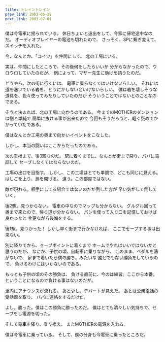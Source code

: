 ```yaml
---
title: トレイントレイン
prev_link: 2003-06-29
next_link: 2003-07-01
---
```

僕は今電車に揺られている。
休日ちょいと遠出をして、今家に帰宅途中なのだ。
オーディオプレイヤーの電池も切れたので、
さっそく、SPに繋ぎ変えて、スイッチを入れた。

今、なんとか、「コイツ」を仲間にして、
北の工場にいる。

実は、仲間にしたところで、その後何をしたらいいか
分からなかったので、ウロウロしていたのだが、
例によって、マザー先生に助けを請うたのだ。

どうやら、次の街に行くには、
電車に乗らなくてはいけないらしい。
それには道を塞いでいる岩を、どうにかしないといけないらしい。
僕は岩を壊しそうな道具を、色々使ってみたりしていたのだが
そういうことではないとのことなのである。

そうと決まれば、北の工場に向かうのである。
今までのMOTHERのダンジョンは割と単純で
簡単に抜ける事が出来たので
今回もそうだろうと、軽く舐めてかかっていたである。


僕はなんとか工場の奥まで向かいイベントをこなした。

しかし、本当の闘いはここからだったのである。

次の乗換まで、後3駅なのだ。
駅に着くまでに、なんとか街まで戻り、パパに電話して
セーブしなくてはならないのだ。

工場の出口を目指す。
しかし、この工場はとても単調で、どこも同じに見える。
はしごを上り、扉を開ける。
違う。この部屋ではない。

敵が現れる。相手にしてる場合ではないのだが倒した方が
早い気がして倒していく。

後2駅。見つからない。
電車の中なのでマップも分からない。
グルグル回って奥まで来たので、帰り道が分からない。
パンを使って入り口を記憶しておけば良かったと
今更ながら後悔をする。

後1駅。見つかった！
しかし早く街まで行かなければ、
ここでセーブする事は出来ない。

別に降りてから、セーブポイントに着くまで
ホームでやればいいではないかと思うのだが、
なにか、子供の頃、自転車に乗りながら、
このまま、ペダルを漕がないで、
家まで着いたら僕の勝ち。みたいな
誰とでもない勝負をしているので、
負けるわけにはいかないのである。

もっとも子供の頃のその勝負は、
負ける直前に、今のは練習。ここから本番。
ということになるので負ける事はないのだが。

車内にアナウンスが流れる。
あと少し。デパートが見えた。
あとは公衆電話の受話器を取り、
パパに連絡をするだけだ。

よし。勝った。僕はこの勝負に勝ったのだ。
僕はとても清々しい気持ちで、セーブをし電源を切った。

そして電車を降り、乗り換え、
またMOTHERの電源を入れる。

僕は今電車に乗っている。
そして、僕の分身も今電車に乗ったところだ。
